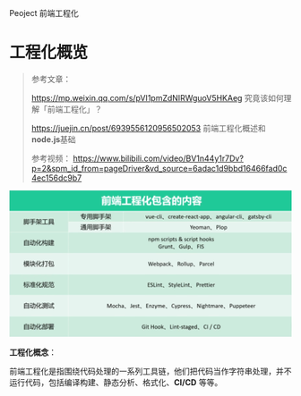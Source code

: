 Peoject 前端工程化

# 工程化概览

> 参考文章：
>
> https://mp.weixin.qq.com/s/pVI1pmZdNIRWguoV5HKAeg 究竟该如何理解「前端工程化」？
>
> https://juejin.cn/post/6939556120956502053 前端工程化概述和**node.js**基础
>
> 参考视频：
> https://www.bilibili.com/video/BV1n44y1r7Dv?p=2&spm_id_from=pageDriver&vd_source=6adac1d9bbd16466fad0c4ec156dc9b7

![image-20220822220626845](../../public/assets/project/image-20220822220626845.png)

**工程化概念**：

前端工程化是指围绕代码处理的一系列工具链，他们把代码当作字符串处理，并不运行代码，包括编译构建、静态分析、格式化、**CI/CD** 等等。
